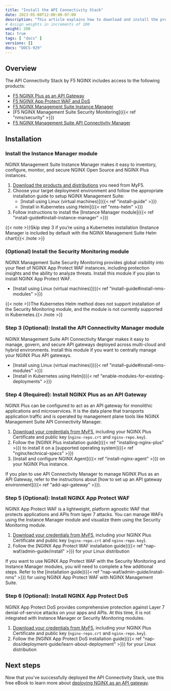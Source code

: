 ```yaml
---
title: "Install the API Connectivity Stack"
date: 2023-05-08T12:00:00-07:00
description: "This article explains how to download and install the products in the [F5 NGINX API Connectivity Stack](https://www.nginx.com/solutions/api-connectivity-stack/)."
# Assign weights in increments of 100
weight: 200
toc: true
tags: [ "docs" ]
versions: []
docs: "DOCS-929"
---
```


## Overview
The API Connectivity Stack by F5 NGINX includes access to the following products:

- [F5 NGINX Plus as an API Gateway](https://www.nginx.com/products/nginx/api-gateway/)
- [F5 NGINX App Protect WAF and DoS](https://www.nginx.com/products/nginx-app-protect/)
- [F5 NGINX Management Suite Instance Manager](https://www.nginx.com/products/nginx-management-suite/instance-manager/)
- [F5 NGINX Management Suite Security Monitoring]({{< ref "nms/security" >}})
- [F5 NGINX Management Suite API Connectivity Manager](https://www.nginx.com/products/nginx-management-suite/api-connectivity-manager/)

## Installation

### Install the Instance Manager module
NGINX Management Suite Instance Manager makes it easy to inventory, configure, monitor, and secure NGINX Open Source and NGINX Plus instances.

1. [Download the products and distributions](https://my.f5.com/manage/s/downloads) you need from MyF5.
2. Choose your target deployment environment and follow the appropriate installation guide to setup NGINX Management Suite:
    - [Install using Linux (virtual machines)]({{< ref "install-guide" >}})
    - [Install in Kubernetes using Helm]({{< ref "nms-helm" >}})
3. Follow instructions to install the [Instance Manager module]({{< ref "install-guide#install-instance-manager" >}})
 
 {{< note >}}Skip step 3 if you’re using a Kubernetes installation (Instance Manager is included by default with the NGINX Management Suite Helm chart){{< /note >}}

### (Optional) Install the Security Monitoring module
NGINX Management Suite Security Monitoring provides global visibility into your fleet of NGINX App Protect WAF instances, including protection insights and the ability to analyze threats. Install this module if you plan to install NGINX App Protect WAF.

- [Install using Linux (virtual machines)]({{< ref "install-guide#install-nms-modules" >}})

{{< note >}}The Kubernetes Helm method does not support installation of the Security Monitoring module, and the module is not currently supported in Kubernetes.{{< /note >}}

### Step 3 (Optional): Install the API Connectivity Manager module
NGINX Management Suite API Connectivity Manger makes it easy to manage, govern, and secure API gateways deployed across multi-cloud and hybrid environments. Install this module if you want to centrally manage your NGINX Plus API gateways.

- [Install using Linux (virtual machines)]({{< ref "install-guide#install-nms-modules" >}})
- [Install in Kubernetes using Helm]({{< ref "enable-modules-for-existing-deployments" >}})

### Step 4 (Required): Install NGINX Plus as an API Gateway
NGINX Plus can be configured to act as an API gateway for monolithic applications and microservices. It is the data plane that transports application traffic and is operated by management plane tools like NGINX Management Suite API Connectivity Manager.

1.	[Download your credentials from MyF5](https://my.f5.com/), including your NGINX Plus Certificate and public key (`nginx-repo.crt` and `nginx-repo.key`).
2.	Follow the [NGINX Plus installation guide]({{< ref "installing-nginx-plus" >}}) to install it on a [supported operating system]({{< ref "nginx/technical-specs" >}})
3.	[Install and configure NGINX Agent]({{< ref "install-nginx-agent" >}}) on your NGINX Plus instance. 

If you plan to use API Connectivity Manager to manage NGINX Plus as an API Gateway, refer to the instructions about [how to set up an API gateway environment]({{< ref "add-api-gateway" >}}).

### Step 5 (Optional): Install NGINX App Protect WAF
NGINX App Protect WAF is a lightweight, platform agnostic WAF that protects applications and APIs from layer 7 attacks. You can manage WAFs using the Instance Manager module and visualize them using the Security Monitoring module.

1.	[Download your credentials from MyF5](https://my.f5.com/), including your NGINX Plus Certificate and public key (`nginx-repo.crt` and `nginx-repo.key`).
2.	Follow the [NGINX App Protect WAF installation guide]({{< ref "nap-waf/admin-guide/install" >}}) for your Linux distribution

If you want to use NGINX App Protect WAF with the Security Monitoring and Instance Manager modules, you will need to complete a few additional steps. Refer to the [installation guide]({{< ref "nap-waf/admin-guide/install-nms" >}}) for using NGINX App Protect WAF with NGINX Management Suite.

### Step 6 (Optional): Install NGINX App Protect DoS
NGINX App Protect DoS provides comprehensive protection against Layer 7 denial-of-service attacks on your apps and APIs. At this time, it is not integrated with Instance Manager or Security Monitoring modules.

1.	[Download your credentials from MyF5](https://my.f5.com/), including your NGINX Plus Certificate and public key (`nginx-repo.crt` and `nginx-repo.key`).
2.	Follow the [NGINX App Protect DoS installation guide]({{< ref "nap-dos/deployment-guide/learn-about-deployment" >}}) for your Linux distribution

## Next steps
Now that you’ve successfully deployed the API Connectivity Stack, use this free eBook to learn more about [deploying NGINX as an API gateway](https://www.nginx.com/resources/library/nginx-api-gateway-deployment/).